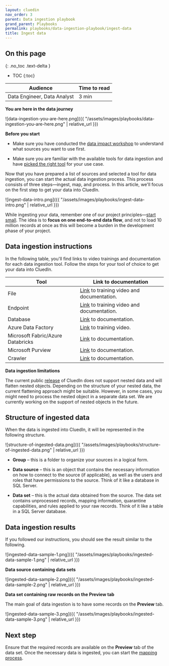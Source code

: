 ```yaml
---
layout: cluedin
nav_order: 3
parent: Data ingestion playbook
grand_parent: Playbooks
permalink: playbooks/data-ingestion-playbook/ingest-data
title: Ingest data
---
```

## On this page
{: .no_toc .text-delta }
- TOC
{:toc}

| Audience | Time to read |
|--|--|
| Data Engineer, Data Analyst | 3 min |

**You are here in the data journey**

![data-ingestion-you-are-here.png]({{ "/assets/images/playbooks/data-ingestion-you-are-here.png" | relative_url }})

**Before you start**

- Make sure you have conducted the [data impact workshop](/playbooks/data-ingestion-playbook/data-impact-workshop) to understand what sources you want to use first.

- Make sure you are familiar with the available tools for data ingestion and have [picked the right tool](/playbooks/data-ingestion-playbook/pick-the-right-tool) for your use case.

Now that you have prepared a list of sources and selected a tool for data ingestion, you can start the actual data ingestion process. This process consists of three steps—ingest, map, and process. In this article, we'll focus on the first step to get your data into CluedIn.

![ingest-data-intro.png]({{ "/assets/images/playbooks/ingest-data-intro.png" | relative_url }})

While ingesting your data, remember one of our project  principles—[start small](/playbooks/how-to-approach-your-cluedin-project). The idea is to **focus on one end-to-end data flow**, and not to load 10 million records at once as this will become a burden in the development phase of your project.

## Data ingestion instructions

In the following table, you'll find links to video trainings and documentation for each data ingestion tool. Follow the steps for your tool of choice to get your data into CluedIn.

| Tool | Link to documentation |
|--|--|
| File | [Link](/integration/file) to training video and documentation. |
| Endpoint | [Link](/integration/endpoint) to training video and documentation. |
| Database | [Link](/integration/database) to documentation. |
| Azure Data Factory | [Link](/microsoft-integration/adf-integration) to training video. |
| Microsoft Fabric/Azure Databricks | [Link](/microsoft-integration/fabric/connect-fabric-to-cluedin) to documentation. |
| Microsoft Purview | [Link](/microsoft-integration/purview) to documentation. |
| Crawler | [Link](/integration/crawling) to documentation. |

**Data ingestion limitations**

The current public [release](/release-notes) of CluedIn does not support nested data and will flatten nested objects. Depending on the structure of your nested data, the current flattening approach might be suitable. However, in some cases, you might need to process the nested object in a separate data set. We are currently working on the support of nested objects in the future.

## Structure of ingested data

When the data is ingested into CluedIn, it will be represented in the following structure.

![structure-of-ingested-data.png]({{ "/assets/images/playbooks/structure-of-ingested-data.png" | relative_url }})

- **Group** – this is a folder to organize your sources in a logical form.

- **Data source** – this is an object that contains the necessary information on how to connect to the source (if applicable), as well as the users and roles that have permissions to the source. Think of it like a database in SQL Server.

- **Data set** – this is the actual data obtained from the source. The data set contains unprocessed records, mapping information, quarantine capabilities, and rules applied to your raw records. Think of it like a table in a SQL Server database.

## Data ingestion results

If you followed our instructions, you should see the result similar to the following.

![ingested-data-sample-1.png]({{ "/assets/images/playbooks/ingested-data-sample-1.png" | relative_url }})

**Data source containing data sets**

![ingested-data-sample-2.png]({{ "/assets/images/playbooks/ingested-data-sample-2.png" | relative_url }})

**Data set containing raw records on the Preview tab**

The main goal of data ingestion is to have some records on the **Preview** tab.

![ingested-data-sample-3.png]({{ "/assets/images/playbooks/ingested-data-sample-3.png" | relative_url }})

## Next step

Ensure that the required records are available on the **Preview** tab of the data set. Once the necessary data is ingested, you can start the [mapping process](/playbooks/data-ingestion-playbook/concept-of-mapping). 